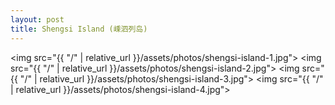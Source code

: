 ```yaml
---
layout: post
title: Shengsi Island (嵊泗列岛)
---
```


<img src="{{ "/" | relative_url }}/assets/photos/shengsi-island-1.jpg">
<img src="{{ "/" | relative_url }}/assets/photos/shengsi-island-2.jpg">
<img src="{{ "/" | relative_url }}/assets/photos/shengsi-island-3.jpg">
<img src="{{ "/" | relative_url }}/assets/photos/shengsi-island-4.jpg">